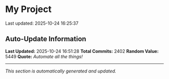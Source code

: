# My Project


Last updated: 2025-10-24 16:25:37









































































































































































































































































































































































































































































































































































































































































































































































































































































































































































































































































































































































































































































































































































































































































































































































































































































































































































































































































































































































































































































































































































































































































































































































































































































































































































































































































































































































































































































































## Auto-Update Information

**Last Updated:** 2025-10-24 16:51:28
**Total Commits:** 2402
**Random Value:** 5449
**Quote:** _Automate all the things!_

---
_This section is automatically generated and updated._